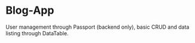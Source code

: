# Blog-App
User management through Passport (backend only), basic CRUD and data listing through DataTable.
